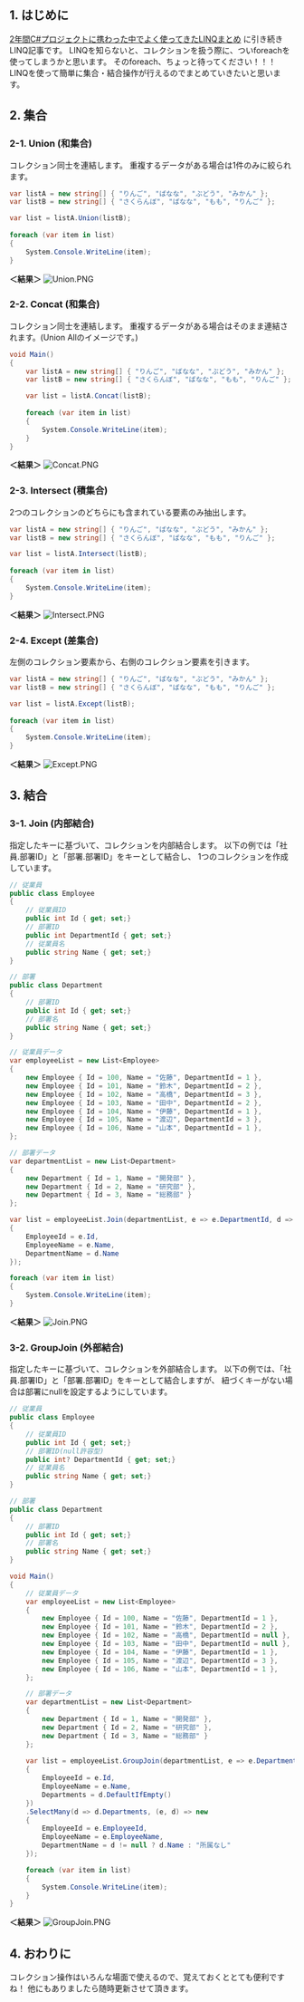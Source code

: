 ## 1. はじめに
[2年間C#プロジェクトに携わった中でよく使ってきたLINQまとめ](https://qiita.com/i-tanaka730/items/5bbe3ed55092a9a21c23)
に引き続きLINQ記事です。
LINQを知らないと、コレクションを扱う際に、ついforeachを使ってしまうかと思います。
そのforeach、ちょっと待ってください！！！
LINQを使って簡単に集合・結合操作が行えるのでまとめていきたいと思います。


## 2. 集合

### 2-1. Union (和集合)
コレクション同士を連結します。
重複するデータがある場合は1件のみに絞られます。

```C#
var listA = new string[] { "りんご", "ばなな", "ぶどう", "みかん" };
var listB = new string[] { "さくらんぼ", "ばなな", "もも", "りんご" };

var list = listA.Union(listB);
	
foreach (var item in list)
{
	System.Console.WriteLine(item);
}
```
**＜結果＞**
![Union.PNG](https://qiita-image-store.s3.amazonaws.com/0/247638/a9a14112-eb8b-f88e-9f42-16b588b52043.png)

### 2-2. Concat (和集合)
コレクション同士を連結します。
重複するデータがある場合はそのまま連結されます。(Union Allのイメージです。)

```C#
void Main()
{
	var listA = new string[] { "りんご", "ばなな", "ぶどう", "みかん" };
	var listB = new string[] { "さくらんぼ", "ばなな", "もも", "りんご" };

	var list = listA.Concat(listB);
	
	foreach (var item in list)
	{
		System.Console.WriteLine(item);
	}
}
```
**＜結果＞**
![Concat.PNG](https://qiita-image-store.s3.amazonaws.com/0/247638/ff9f8c68-af10-df62-aa2d-5b21a7aab0db.png)



### 2-3. Intersect (積集合)
2つのコレクションのどちらにも含まれている要素のみ抽出します。

```C#
var listA = new string[] { "りんご", "ばなな", "ぶどう", "みかん" };
var listB = new string[] { "さくらんぼ", "ばなな", "もも", "りんご" };

var list = listA.Intersect(listB);
	
foreach (var item in list)
{
	System.Console.WriteLine(item);
}
```
**＜結果＞**
![Intersect.PNG](https://qiita-image-store.s3.amazonaws.com/0/247638/67c29164-7a9c-39f8-2863-2f5b2cec18f9.png)

### 2-4. Except (差集合)
左側のコレクション要素から、右側のコレクション要素を引きます。

```C#
var listA = new string[] { "りんご", "ばなな", "ぶどう", "みかん" };
var listB = new string[] { "さくらんぼ", "ばなな", "もも", "りんご" };

var list = listA.Except(listB);
	
foreach (var item in list)
{
	System.Console.WriteLine(item);
}
```
**＜結果＞**
![Except.PNG](https://qiita-image-store.s3.amazonaws.com/0/247638/f13609f7-2524-d0d5-03d7-e5c1b67b2a79.png)

## 3. 結合

### 3-1. Join (内部結合)
指定したキーに基づいて、コレクションを内部結合します。
以下の例では「社員.部署ID」と「部署.部署ID」をキーとして結合し、
1つのコレクションを作成しています。

```C#
// 従業員
public class Employee
{
	// 従業員ID
	public int Id { get; set;}
	// 部署ID
	public int DepartmentId { get; set;}
	// 従業員名
	public string Name { get; set;}
}

// 部署
public class Department
{
	// 部署ID
	public int Id { get; set;}
	// 部署名
	public string Name { get; set;}
}

// 従業員データ
var employeeList = new List<Employee>
{
	new Employee { Id = 100, Name = "佐藤", DepartmentId = 1 },
	new Employee { Id = 101, Name = "鈴木", DepartmentId = 2 },
	new Employee { Id = 102, Name = "高橋", DepartmentId = 3 },
	new Employee { Id = 103, Name = "田中", DepartmentId = 2 },
	new Employee { Id = 104, Name = "伊藤", DepartmentId = 1 },
	new Employee { Id = 105, Name = "渡辺", DepartmentId = 3 },
	new Employee { Id = 106, Name = "山本", DepartmentId = 1 },
};

// 部署データ
var departmentList = new List<Department>
{
	new Department { Id = 1, Name = "開発部" },
	new Department { Id = 2, Name = "研究部" },
	new Department { Id = 3, Name = "総務部" }
};

var list = employeeList.Join(departmentList, e => e.DepartmentId, d => d.Id, (e, d) => new
{
	EmployeeId = e.Id,
	EmployeeName = e.Name,
	DepartmentName = d.Name
});

foreach (var item in list)
{
	System.Console.WriteLine(item);
}

```
**＜結果＞**
![Join.PNG](https://qiita-image-store.s3.amazonaws.com/0/247638/3a5c41c5-01fd-839b-fae1-a7e1ac359fe5.png)

### 3-2. GroupJoin (外部結合)
指定したキーに基づいて、コレクションを外部結合します。
以下の例では、「社員.部署ID」と「部署.部署ID」をキーとして結合しますが、
紐づくキーがない場合は部署にnullを設定するようにしています。

```C#
// 従業員
public class Employee
{
	// 従業員ID
	public int Id { get; set;}
	// 部署ID(null許容型)
	public int? DepartmentId { get; set;}
	// 従業員名
	public string Name { get; set;}
}

// 部署
public class Department
{
	// 部署ID
	public int Id { get; set;}
	// 部署名
	public string Name { get; set;}
}

void Main()
{
	// 従業員データ
	var employeeList = new List<Employee>
	{
		new Employee { Id = 100, Name = "佐藤", DepartmentId = 1 },
		new Employee { Id = 101, Name = "鈴木", DepartmentId = 2 },
		new Employee { Id = 102, Name = "高橋", DepartmentId = null },
		new Employee { Id = 103, Name = "田中", DepartmentId = null },
		new Employee { Id = 104, Name = "伊藤", DepartmentId = 1 },
		new Employee { Id = 105, Name = "渡辺", DepartmentId = 3 },
		new Employee { Id = 106, Name = "山本", DepartmentId = 1 },
	};

	// 部署データ
	var departmentList = new List<Department>
	{
		new Department { Id = 1, Name = "開発部" },
		new Department { Id = 2, Name = "研究部" },
		new Department { Id = 3, Name = "総務部" }
	};
	
	var list = employeeList.GroupJoin(departmentList, e => e.DepartmentId, d => d.Id, (e, d) => new
	{
		EmployeeId = e.Id,
		EmployeeName = e.Name,
		Departments = d.DefaultIfEmpty()
	})
	.SelectMany(d => d.Departments, (e, d) => new
	{
        EmployeeId = e.EmployeeId,
        EmployeeName = e.EmployeeName,
        DepartmentName = d != null ? d.Name : "所属なし"
    });

	foreach (var item in list)
	{
		System.Console.WriteLine(item);
	}
}
```
**＜結果＞**
![GroupJoin.PNG](https://qiita-image-store.s3.amazonaws.com/0/247638/3b896627-0588-9785-a095-d6e9aa74469b.png)


## 4. おわりに
コレクション操作はいろんな場面で使えるので、覚えておくととても便利ですね！
他にもありましたら随時更新させて頂きます。
